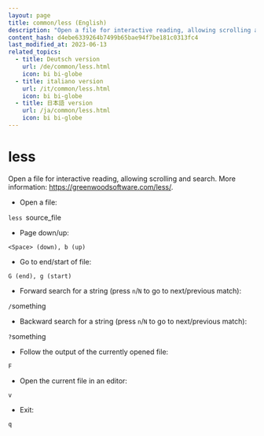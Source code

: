 ```yaml
---
layout: page
title: common/less (English)
description: "Open a file for interactive reading, allowing scrolling and search."
content_hash: d4ebe6339264b7499b65bae94f7be181c0313fc4
last_modified_at: 2023-06-13
related_topics:
  - title: Deutsch version
    url: /de/common/less.html
    icon: bi bi-globe
  - title: italiano version
    url: /it/common/less.html
    icon: bi bi-globe
  - title: 日本語 version
    url: /ja/common/less.html
    icon: bi bi-globe
---
```

# less

Open a file for interactive reading, allowing scrolling and search.
More information: <https://greenwoodsoftware.com/less/>.

- Open a file:

`less `<span class="tldr-var badge badge-pill bg-dark-lm bg-white-dm text-white-lm text-dark-dm font-weight-bold">source_file</span>

- Page down/up:

`<Space> (down), b (up)`

- Go to end/start of file:

`G (end), g (start)`

- Forward search for a string (press `n`/`N` to go to next/previous match):

`/`<span class="tldr-var badge badge-pill bg-dark-lm bg-white-dm text-white-lm text-dark-dm font-weight-bold">something</span>

- Backward search for a string (press `n`/`N` to go to next/previous match):

`?`<span class="tldr-var badge badge-pill bg-dark-lm bg-white-dm text-white-lm text-dark-dm font-weight-bold">something</span>

- Follow the output of the currently opened file:

`F`

- Open the current file in an editor:

`v`

- Exit:

`q`
